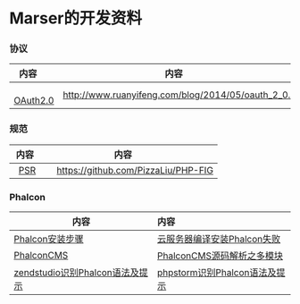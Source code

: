 # Marser的开发资料
### 协议
|  内容       | 内容            |
| ------------- |:-------------:|
|   [OAuth2.0](http://www.ruanyifeng.com/blog/2014/05/oauth_2_0.html)| http://www.ruanyifeng.com/blog/2014/05/oauth_2_0.html |

### 规范
|  内容       | 内容            |
| ------------- |:-------------:|
|   [PSR](https://github.com/PizzaLiu/PHP-FIG)      | https://github.com/PizzaLiu/PHP-FIG  |

### Phalcon
| 内容 | 内容 |
| ------ |:------|
| [Phalcon安装步骤](http://www.marser.cn/article/127.html) | [云服务器编译安装Phalcon失败](http://www.marser.cn/article/106.html) |
| [PhalconCMS](http://www.marser.cn/article/125.html) | [PhalconCMS源码解析之多模块](http://www.marser.cn/article/126.html) |
| [zendstudio识别Phalcon语法及提示](http://www.marser.cn/article/69.html) | [phpstorm识别Phalcon语法及提示](http://www.marser.cn/article/103.html) |

 
